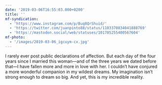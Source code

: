 ```yaml
---
date: '2019-03-06T16:55:03.000+0200'
title: ''
mf-syndication:
  - 'https://www.instagram.com/p/Buq8QrShuid/'
  - 'https://twitter.com/juanpinto88/status/1103370834041888769'
  - 'https://mastodon.social/web/statuses/101705255400567604'
mf-photo:
  - '/images/2019-03-06_igcuym-cx.jpg'
---
```

I rarely ever post public declarations of affection. But each day of the four years since I married this woman—and of the three years we dated before that—I have fallen more and more in love with her. I couldn’t have conjured a more wonderful companion in my wildest dreams. My imagination isn’t strong enough to dream so big. And yet, this is my incredible reality.
